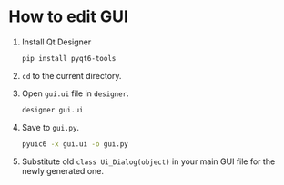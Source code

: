 # How to edit GUI

1. Install Qt Designer

    ```sh
    pip install pyqt6-tools
    ```

1. `cd` to the current directory.
1. Open `gui.ui` file in `designer`.

    ```sh
    designer gui.ui
    ```

1. Save to `gui.py`.

   ```sh
   pyuic6 -x gui.ui -o gui.py
   ```

1. Substitute old `class Ui_Dialog(object)` in your main GUI file for the newly generated one.
